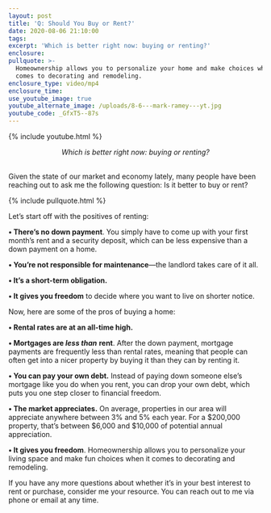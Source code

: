 ```yaml
---
layout: post
title: 'Q: Should You Buy or Rent?'
date: 2020-08-06 21:10:00
tags:
excerpt: 'Which is better right now: buying or renting?'
enclosure:
pullquote: >-
  Homeownership allows you to personalize your home and make choices when it
  comes to decorating and remodeling.
enclosure_type: video/mp4
enclosure_time:
use_youtube_image: true
youtube_alternate_image: /uploads/8-6---mark-ramey---yt.jpg
youtube_code: _GfxT5--87s
---
```


{% include youtube.html %}

<center><em>Which is better right now: buying or renting?</em></center>
&nbsp;


Given the state of our market and economy lately, many people have been reaching out to ask me the following question: Is it better to buy or rent?

{% include pullquote.html %}

Let’s start off with the positives of renting:

**• There’s no down payment**. You simply have to come up with your first month’s rent and a security deposit, which can be less expensive than a down payment on a home.

**• You’re not responsible for maintenance**—the landlord takes care of it all.

**• It’s a short-term obligation.**

**• It gives you freedom** to decide where you want to live on shorter notice.&nbsp;

Now, here are some of the pros of buying a home:

**• Rental rates are at an all-time high.**&nbsp;

**• Mortgages are *less than*** **rent**. After the down payment, mortgage payments are frequently less than rental rates, meaning that people can often get into a nicer property by buying it than they can by renting it.&nbsp;

**• You can pay your own debt.** Instead of paying down someone else’s mortgage like you do when you rent, you can drop your own debt, which puts you one step closer to financial freedom.

**• The market appreciates.** On average, properties in our area will appreciate anywhere between 3% and 5% each year. For a $200,000 property, that’s between $6,000 and $10,000 of potential annual appreciation.

**• It gives you freedom**. Homeownership allows you to personalize your living space and make fun choices when it comes to decorating and remodeling.

If you have any more questions about whether it’s in your best interest to rent or purchase, consider me your resource. You can reach out to me via phone or email at any time.